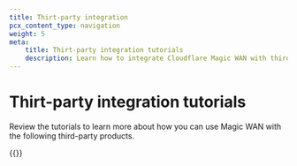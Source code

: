 ```yaml
---
title: Thirt-party integration
pcx_content_type: navigation
weight: 5
meta:
    title: Thirt-party integration tutorials
    description: Learn how to integrate Cloudflare Magic WAN with third-party products.
---
```


# Thirt-party integration tutorials

Review the tutorials to learn more about how you can use Magic WAN with the following third-party products.

{{<directory-listing>}}
